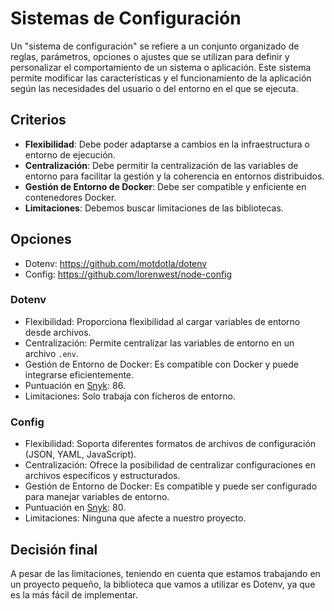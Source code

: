 # Sistemas de Configuración
Un "sistema de configuración" se refiere a un conjunto organizado de reglas,
parámetros, opciones o ajustes que se utilizan para definir y personalizar el
comportamiento de un sistema o aplicación. Este sistema permite modificar las
características y el funcionamiento de la aplicación según las necesidades del
usuario o del entorno en el que se ejecuta.

## Criterios
- **Flexibilidad**: Debe poder adaptarse a cambios en la infraestructura o
entorno de ejecución.
- **Centralización**: Debe permitir la centralización de las variables de
entorno para facilitar la gestión y la coherencia en entornos distribuidos.
- **Gestión de Entorno de Docker**: Debe ser compatible y enficiente en
contenedores Docker.
- **Limitaciones**: Debemos buscar limitaciones de las bibliotecas.

## Opciones
- Dotenv: https://github.com/motdotla/dotenv
- Config: https://github.com/lorenwest/node-config


### Dotenv
- Flexibilidad: Proporciona flexibilidad al cargar variables de entorno desde
archivos.
- Centralización: Permite centralizar las variables de entorno en un archivo
`.env`.
- Gestión de Entorno de Docker: Es compatible con Docker y puede integrarse
eficientemente.
- Puntuación en [Snyk](https://snyk.io/advisor/npm-package/dotenv): 86.
- Limitaciones: Solo trabaja con ficheros de entorno.

### Config
- Flexibilidad: Soporta diferentes formatos de archivos de configuración (JSON,
YAML, JavaScript).
- Centralización: Ofrece la posibilidad de centralizar configuraciones en
archivos específicos y estructurados.
- Gestión de Entorno de Docker: Es compatible y puede ser configurado para
manejar variables de entorno.
- Puntuación en [Snyk](https://snyk.io/advisor/npm-package/config): 80.
- Limitaciones: Ninguna que afecte a nuestro proyecto.

## Decisión final
A pesar de las limitaciones, teniendo en cuenta que estamos trabajando en un
proyecto pequeño, la biblioteca que vamos a utilizar es Dotenv, ya que es la
más fácil de implementar.